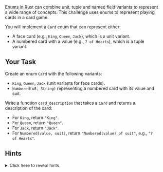 Enums in Rust can combine unit, tuple and named field variants to represent a wide range of concepts. This challenge uses enums to represent playing cards in a card game.

You will implement a `Card` enum that can represent either:

- A face card (e.g., `King`, `Queen`, `Jack`), which is a unit variant.
- A numbered card with a value (e.g., `7 of Hearts`), which is a tuple variant.

## Your Task

Create an enum `Card` with the following variants:

- `King`, `Queen`, `Jack` (unit variants for face cards).
- `Numbered(u8, String)` representing a numbered card with its value and suit.

Write a function `card_description` that takes a `Card` and returns a description of the card:

- For `King`, return `"King"`.
- For `Queen`, return `"Queen"`.
- For `Jack`, return `"Jack"`.
- For `Numbered(value, suit)`, return `"Numbered(value) of suit"`, e.g., `"7 of Hearts"`.

## Hints

<details>
<summary>Click here to reveal hints</summary>

- Use the `match` statement to handle each enum variant.
- String interpolation can be done with the `format!` macro for the `Numbered` variant.

</details>
